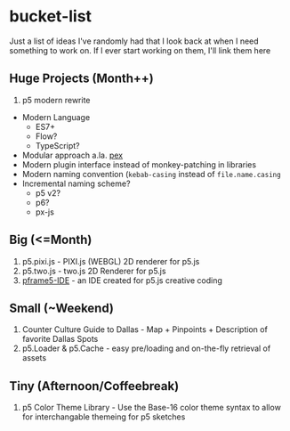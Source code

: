 # bucket-list

Just a list of ideas I've randomly had that I look back at when I need something to work on. If I ever start working on them, I'll link them here


## Huge Projects (Month++)

1. p5 modern rewrite
  * Modern Language
    * ES7+ 
    * Flow?
    * TypeScript?
  * Modular approach a.la. [pex](https://vorg.github.io/pex/)
  * Modern plugin interface instead of monkey-patching in libraries
  * Modern naming convention (`kebab-casing` instead of `file.name.casing`
  * Incremental naming scheme?
    * p5 v2?
    * p6?
    * px-js

## Big (<=Month)
1. p5.pixi.js - PIXI.js (WEBGL) 2D renderer for p5.js
2. p5.two.js - two.js 2D Renderer for p5.js
3. [pframe5-IDE](http://github.com/8-uh/pframe5-ide) - an IDE created for p5.js creative coding


## Small (~Weekend)
1. Counter Culture Guide to Dallas - Map + Pinpoints + Description of favorite Dallas Spots
2. p5.Loader & p5.Cache - easy pre/loading and on-the-fly retrieval of assets 

## Tiny (Afternoon/Coffeebreak)
1. p5 Color Theme Library - Use the Base-16 color theme syntax to allow for interchangable themeing for p5 sketches
